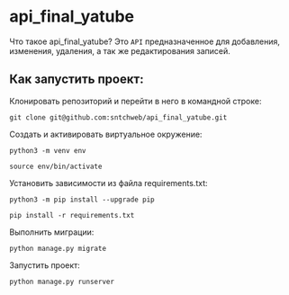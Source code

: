 # api_final_yatube
Что такое api_final_yatube?
Это `API` предназначенное для добавления, изменения, удаления, а так же редактирования записей.


## Как запустить проект:
Клонировать репозиторий и перейти в него в командной строке:
```
git clone git@github.com:sntchweb/api_final_yatube.git
```
Cоздать и активировать виртуальное окружение:
```
python3 -m venv env
```
```
source env/bin/activate
```
Установить зависимости из файла requirements.txt:
```
python3 -m pip install --upgrade pip
```
```
pip install -r requirements.txt
```
Выполнить миграции:
```
python manage.py migrate
```
Запустить проект:
```
python manage.py runserver
```
